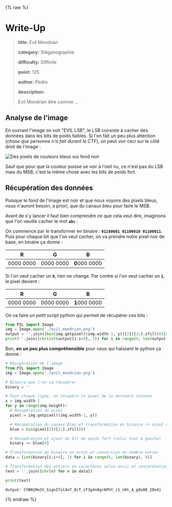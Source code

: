 {% raw %}
# Write-Up
> **title:** Evil Mondrian
>
> **category:** Stéganographie
>
> **difficulty:** Difficile
>
> **point:** 125
>
> **author:** Pedro
>
> **description:**
>
> Evil Mondrian être comme ...

## Analyse de l'image

En ouvrant l'image on voit "EVIL LSB", le LSB consiste à cacher des données dans les bits de poids faibles.
Si l'on fait un peu plus attention (*chose que personne n'a fait durant le CTF*), on peut voir ceci sur le côté droit de l'image :

![Des pixels de couleurs bleus sur fond noir](images/bits.png)

Sauf que pour que la couleur puisse se voir à l'oeil nu, ce n'est pas du LSB mais du MSB, c'est la même chose avec les bits de poids fort.


## Récupération des données

Puisque le fond de l'image est noir et que nous voyons des pixels bleus, nous n'auront besoin, a priori, que du canaux bleu pour faire le MSB.

Avant de s'y lancer il faut bien comprendre ce que cela veut dire, imaginons que l'on veuille cacher le mot **`abc`** :

On commence par le transformer en binaire : **`01100001 01100010 01100011`**. Puis pour chaque bit que l'on veut cacher, on va prendre notre pixel noir de base, en binaire ça donne :

|     R     |     G     |     B     |
|:---------:|:---------:|:---------:|
| 0000 0000 | 0000 0000 | **0**000 0000 |

Si l'on veut cacher un **`0`**, rien ne change. Par contre si l'on veut cacher un **`1`**, le pixel devient :

|     R     |     G     |     B     |
|:---------:|:---------:|:---------:|
| 0000 0000 | 0000 0000 | **1**000 0000 |

 On va faire un *petit* script python qui permet de récupérer ces bits :

```python
from PIL import Image
img = Image.open('./evil_mondrian.png')
output = ''.join([bin(img.getpixel((img.width-1, y))[2])[2:].zfill(8)[0] for y in range(img.height)])
print(''.join([chr(int(output[i:i+8], 2)) for i in range(0, len(output), 8)]))
```

Bon, **en un peu plus compréhensible** pour ceux qui haïssent le python ça donne :

```python
# Récupération de l'image
from PIL import Image
img = Image.open('./evil_mondrian.png')

# Binaire que l'on va récupérer
binary = ''

# Pour chaque ligne, on récupère le pixel de la dernière colonne
x = img.width-1
for y in range(img.height):
  # Récupération du pixel
  pixel = img.getpixel((img.width-1, y))

  # Récupération du canaux Bleu et transformation en binaire (+ ajout de 0 devant le binaire si sa taille est inférieur à 8)
  blue = bin(pixel[2])[2:].zfill(8)

  # Récupération et ajout du bit de poids fort (celui tout à gauche)
  binary += blue[0]

# Transformation du binaire en octet et conversion en nombre entier
data = [int(binary[i:i+8], 2) for i in range(0, len(binary), 8)]

# Transformation des entiers en caractères selon ascii et concaténation du tout
text = ''.join([chr(n) for n in data])

print(text)
```

```
Output: CYBN{MoSt_SignIfiC4nT_BiT_sT3g4n0grAPhY_iS_n0t_A_gOo0D_IDe4}
```
{% endraw %}